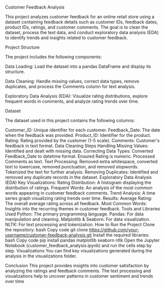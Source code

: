 Customer Feedback Analysis

This project analyzes customer feedback for an online retail store using a dataset containing feedback details such as customer IDs, feedback dates, product IDs, ratings, and customer comments. The goal is to clean the dataset, process the text data, and conduct exploratory data analysis (EDA) to identify trends and insights related to customer feedback.

Project Structure

The project includes the following components:

Data Loading: Load the dataset into a pandas DataFrame and display its structure.

Data Cleaning: Handle missing values, correct data types, remove duplicates, and process the Comments column for text analysis.

Exploratory Data Analysis (EDA): Visualize rating distributions, explore frequent words in comments, and analyze rating trends over time.

Dataset

The dataset used in this project contains the following columns:

Customer_ID: Unique identifier for each customer.
Feedback_Date: The date when the feedback was provided.
Product_ID: Identifier for the product.
Rating: Rating provided by the customer (1-5 scale).
Comments: Customer's feedback in text format.
Data Cleaning Steps
Handling Missing Values: Identified and dealt with missing data.
Correcting Data Types:
Converted Feedback_Date to datetime format.
Ensured Rating is numeric.
Processed Comments as text.
Text Processing:
Removed extra whitespace, converted text to lowercase, removed punctuation, and removed stopwords.
Tokenized the text for further analysis.
Removing Duplicates: Identified and removed any duplicate records in the dataset.
Exploratory Data Analysis (EDA)
Key Visualizations:
Rating Distribution: A histogram displaying the distribution of ratings.
Frequent Words: An analysis of the most common words appearing in customer feedback comments.
Trend Analysis: A time series graph visualizing rating trends over time.
Results:
Average Rating: The overall average rating across all feedback.
Most Common Words: Insights into the recurring themes in customer feedback.
Tools and Libraries Used
Python: The primary programming language.
Pandas: For data manipulation and cleaning.
Matplotlib & Seaborn: For data visualization.
NLTK: For text processing and tokenization.
How to Run the Project
Clone the repository:
bash
Copy code
git clone https://github.com/your-username/customer-feedback-analysis.git
Install the required libraries:
bash
Copy code
pip install pandas matplotlib seaborn nltk
Open the Jupyter Notebook (customer_feedback_analysis.ipynb) and run the cells step by step.
Visualizations
You can find key visualizations generated during the analysis in the visualizations folder.

Conclusion
This project provides insights into customer satisfaction by analyzing the ratings and feedback comments. The text processing and visualizations help to uncover patterns in customer sentiment and trends over time
